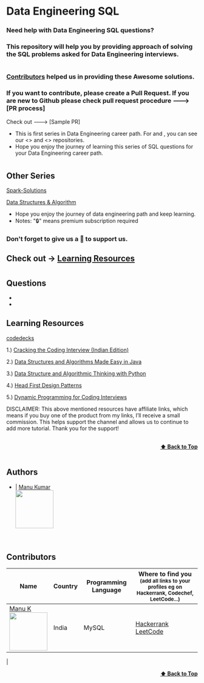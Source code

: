 
# Data Engineering SQL

### Need help with Data Engineering SQL questions? 
### This repository will help you by providing approach of solving the SQL problems asked for Data Engineering interviews.
#
### [Contributors](#contributors) helped us in providing these Awesome solutions.

### If you want to contribute, please create a Pull Request. If you are new to Github please check pull request procedure ---> [PR process]

Check out ---> [Sample PR]

- This is first series in Data Engineering career path. For  and , you can see our <> and <> repositories.
- Hope you enjoy the journey of learning this series of SQL questions for your Data Engineering career path.
#
Other Series
-
[Spark-Solutions](https://github.com/manug25/data-engineering-spark)

[Data Structures & Algorithm](https://github.com/manug25/LeetCode-Solutions)
- Hope you enjoy the journey of data engineering path and keep learning.
- Notes: "🔒" means premium subscription required

### Don't forget to give us a 🌟 to support us.

## Check out -> [Learning Resources](#learning-resources)
#
## Questions
-
-


## Learning Resources

<a target="_blank" href="https://www.amazon.in/gp/search?ie=UTF8&tag=codedecks0d-21&linkCode=ur2&linkId=ad5e11b5c15f960da1985687dfcec2e8&camp=3638&creative=24630&index=books&keywords=java, data structures, algorithms, system design">codedecks</a><img src="//ir-in.amazon-adsystem.com/e/ir?t=codedecks0d-21&l=ur2&o=31" width="1" height="1" border="0" alt="" style="border:none !important; margin:0px !important;"/>

1.) [Cracking the Coding Interview (Indian Edition)](https://amzn.to/2H0dHy6)

2.) [Data Structures and Algorithms Made Easy in Java](https://amzn.to/33YqWbT)

3.) [Data Structure and Algorithmic Thinking with Python](https://amzn.to/3lz22p4)

4.) [Head First Design Patterns](https://amzn.to/37426Jk)

5.) [Dynamic Programming for Coding Interviews](https://amzn.to/3jVSPqu)

DISCLAIMER: This above mentioned resources have affiliate links, which means if you buy one of the product from my links, I’ll receive a small commission. This helps support the channel and allows us to continue to add more tutorial. Thank you for the support!

<br/>
<div align="right">
    <b><a href="#algorithms">⬆️ Back to Top</a></b>
</div>
<br/>

## Authors

- | [Manu Kumar](https://github.com/manug25) <br> <img src="https://github.com/manug25.png" width="100" height="100">

<br>

## Contributors

| Name                                                                                                                                                                                               | Country        | Programming Language | Where to find you<br><sup>(add all links to your profiles eg on Hackerrank, Codechef, LeetCode...)</sup>                                                                                                                    |
| -------------------------------------------------------------------------------------------------------------------------------------------------------------------------------------------------- | -------------- | -------------------- | --------------------------------------------------------------------------------------------------------------------------------------------------------------------------------------------------------------------------- |
| [Manu K](https://github.com/manug25/) <br> <img src="https://github.com/manug25.png" width="100" height="100">                                                                     | India          | MySQL                 | [Hackerrank](https://www.hackerrank.com/gouravrusiya786) <br> [LeetCode](https://leetcode.com/rusiya/)                                                               |
|
<br/>
<div align="right">
    <b><a href="#algorithms">⬆️ Back to Top</a></b>
</div>
<br/>
